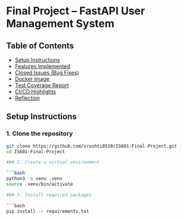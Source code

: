 # Final Project – FastAPI User Management System

## Table of Contents

- [Setup Instructions](#-setup-instructions)
- [Features Implemented](#-features-implemented)
- [Closed Issues (Bug Fixes)](#-closed-issues-bug-fixes)
- [Docker Image](#-docker-image)
- [Test Coverage Report](#-test-coverage-report)
- [CI/CD Highlights](#-cicd-highlights)
- [Reflection](#-reflection)

## Setup Instructions

### 1. Clone the repository

```bash
git clone https://github.com/srushti0510/IS601-Final-Project.git
cd IS601-Final-Project

### 2. Create a virtual environment

```bash
python3 -m venv .venv
source .venv/bin/activate

### 3. Install required packages

```bash
pip install -r requirements.txt